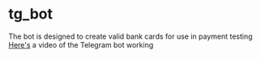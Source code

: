 # tg_bot
The bot is designed to create valid bank cards for use in payment testing  <br>
[Here's](https://drive.google.com/file/d/1S8tuEdabHei2A737RsgUSTKb74lksOwh/view?usp=drive_link) a video of the Telegram bot working
